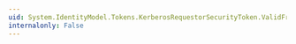 ```yaml
---
uid: System.IdentityModel.Tokens.KerberosRequestorSecurityToken.ValidFrom
internalonly: False
---
```


